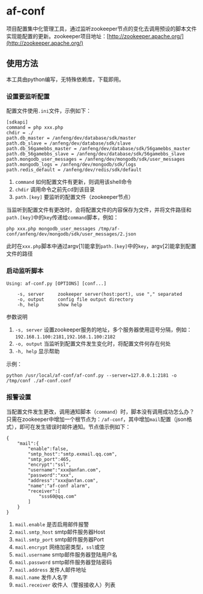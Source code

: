 # af-conf
项目配置集中化管理工具，通过监听zookeeper节点的变化去调用预设的脚本文件实现能配置的更新。zookeeper项目地址：[http://zookeeper.apache.org/](http://zookeeper.apache.org/)

## 使用方法
本工具由python编写，无特殊依赖库，下载即用。

### 设置要监听配置
配置文件使用`.ini`文件，示例如下：

	[sdkapi]
	command = php xxx.php
	chdir = ./
	path.db_master = /anfeng/dev/database/sdk/master
	path.db_slave = /anfeng/dev/database/sdk/slave
	path.db_56gamebbs_master = /anfeng/dev/database/sdk/56gamebbs_master
	path.db_56gamebbs_slave = /anfeng/dev/database/sdk/56gamebbs_slave
	path.mongodb_user_messages = /anfeng/dev/mongodb/sdk/user_messages
	path.mongodb_logs = /anfeng/dev/mongodb/sdk/logs
	path.redis_default = /anfeng/dev/redis/sdk/default

1. `command` 如何配置文件有更新，则调用该shell命令
2. `chdir` 调用命令之前先cd到该目录
3. `path.[key]` 要监听的配置文件（zookeeper节点）

当监听到配置文件有更改时，会将配置文件的内容保存为文件，并将文件路径和`path.[key]`中的`key`传递给`command`脚本，例如：

	php xxx.php mongodb_user_messages /tmp/af-conf/anfeng/dev/mongodb/sdk/user_messages/2.json

此时在`xxx.php`脚本中通过argv[1]能拿到`path.[key]`中的`key`，argv[2]能拿到配置文件的路径

### 启动监听脚本

	Using: af-conf.py [OPTIONS] [conf...]

		-s, server     zookeeper server(host:port), use "," separated
		-o, output     config file output directory
		-h, help       show help

参数说明

1. `-s, server` 设置zookeeper服务的地址，多个服务器使用逗号分隔，例如：`192.168.1.100:2181,192.168.1.100:2182`
2. `-o, output` 当监听到配置文件发生变化时，将配置文件何存在何处
3. `-h, help` 显示帮助

示例：

	python /usr/local/af-conf/af-conf.py --server=127.0.0.1:2181 -o /tmp/conf ./af-conf.conf



### 报警设置
当配置文件发生更改，调用通知脚本（`command`）时，脚本没有调用成功怎么办？只需在zookeeper中增加一个根节点为：`/af-conf`，其中增加`mail`配置（json格式），即可在发生错误时邮件通知。节点值示例如下：

	{
	    "mail":{
	        "enable":false,
	        "smtp_host":"smtp.exmail.qq.com",
	        "smtp_port":465,
	        "encrypt":"ssl",
	        "username":"xxx@anfan.com",
	        "password":"xxx",
	        "address":"xxx@anfan.com",
	        "name":"af-conf alarm",
	        "receiver":[
	            "sss60@qq.com"
	        ]
	    }
	}

1. `mail.enable` 是否启用邮件报警
2. `mail.smtp_host` smtp邮件服务器Host
3. `mail.smtp_port` smtp邮件服务器Port
4. `mail.encrypt` 网络加密类型，`ssl`或空
5. `mail.username` smtp邮件服务器登陆用户名
6. `mail.password` smtp邮件服务器登陆密码
7. `mail.address` 发件人邮件地址
8. `mail.name` 发件人名字
9. `mail.receiver` 收件人（警报接收人）列表